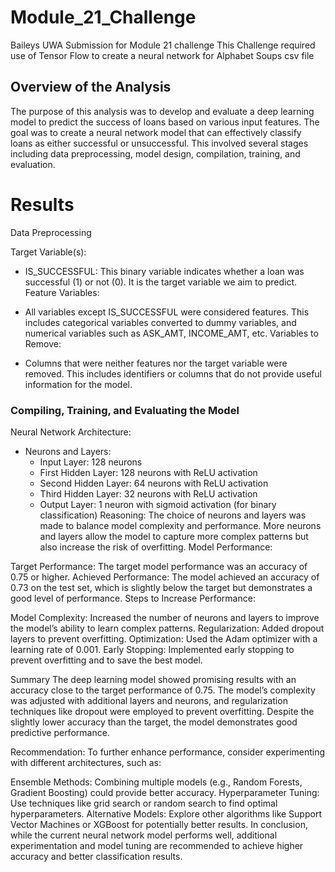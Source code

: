 # Module_21_Challenge
Baileys UWA Submission for Module 21 challenge
This Challenge required use of Tensor Flow to create a neural network for Alphabet Soups csv file


## Overview of the Analysis
The purpose of this analysis was to develop and evaluate a deep learning model to predict the success of loans based on various input features. The goal was to create a neural network model that can effectively classify loans as either successful or unsuccessful. This involved several stages including data preprocessing, model design, compilation, training, and evaluation.

# Results
Data Preprocessing

Target Variable(s):

* IS_SUCCESSFUL: This binary variable indicates whether a loan was successful (1) or not (0). It is the target variable we aim to predict.
Feature Variables:

* All variables except IS_SUCCESSFUL were considered features. This includes categorical variables converted to dummy variables, and numerical variables such as ASK_AMT, INCOME_AMT, etc.
Variables to Remove:

* Columns that were neither features nor the target variable were removed. This includes identifiers or columns that do not provide useful information for the model.
### Compiling, Training, and Evaluating the Model

Neural Network Architecture:

* Neurons and Layers:
    * Input Layer: 128 neurons
    * First Hidden Layer: 128 neurons with ReLU activation
    * Second Hidden Layer: 64 neurons with ReLU activation
    * Third Hidden Layer: 32 neurons with ReLU activation
    * Output Layer: 1 neuron with sigmoid activation (for binary classification)
Reasoning: The choice of neurons and layers was made to balance model complexity and performance. More neurons and layers allow the model to capture more complex patterns but also increase the risk of overfitting.
Model Performance:

Target Performance: The target model performance was an accuracy of 0.75 or higher.
Achieved Performance:
The model achieved an accuracy of 0.73 on the test set, which is slightly below the target but demonstrates a good level of performance.
Steps to Increase Performance:

Model Complexity: Increased the number of neurons and layers to improve the model’s ability to learn complex patterns.
Regularization: Added dropout layers to prevent overfitting.
Optimization: Used the Adam optimizer with a learning rate of 0.001.
Early Stopping: Implemented early stopping to prevent overfitting and to save the best model.

Summary
The deep learning model showed promising results with an accuracy close to the target performance of 0.75. The model’s complexity was adjusted with additional layers and neurons, and regularization techniques like dropout were employed to prevent overfitting. Despite the slightly lower accuracy than the target, the model demonstrates good predictive performance.

Recommendation:
To further enhance performance, consider experimenting with different architectures, such as:

Ensemble Methods: Combining multiple models (e.g., Random Forests, Gradient Boosting) could provide better accuracy.
Hyperparameter Tuning: Use techniques like grid search or random search to find optimal hyperparameters.
Alternative Models: Explore other algorithms like Support Vector Machines or XGBoost for potentially better results.
In conclusion, while the current neural network model performs well, additional experimentation and model tuning are recommended to achieve higher accuracy and better classification results.